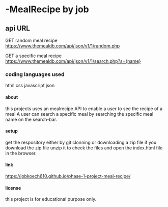 # -MealRecipe by job

## api URL
 GET random meal recipe 
https://www.themealdb.com/api/json/v1/1/random.php

 GET a specific meal recipe
 https://www.themealdb.com/api/json/v1/1/search.php?s={name} 

### coding languages used
html 
css 
javascript
json

#### about
this projects uses an mealrecipe API to enable a user to see the recipe of a meal 
A user can search a specific meal by searching the specific meal name on the search-bar.

#### setup 
get the respository either by git clonning or downloading a zip file
if you download the zip file unzip it to check the files
and open the index.html file in the browser.


#### link 
https://jobkoech610.github.io/phase-1-project-meal-recipe/

#### license
this project is for educational purpose only.


